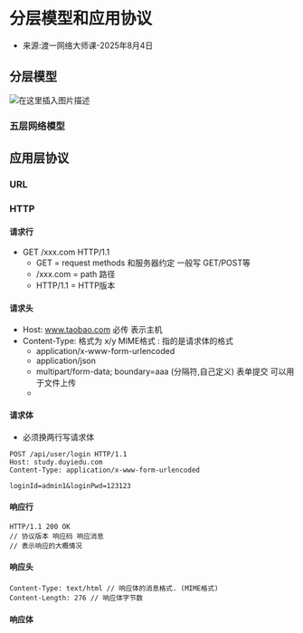 # 分层模型和应用协议
- 来源:渡一网络大师课-2025年8月4日
## 分层模型
![在这里插入图片描述](/public/工程化/网络/1.png)

### 五层网络模型

## 应用层协议
### URL
### HTTP
#### 请求行
- GET /xxx.com HTTP/1.1
    - GET = request methods 和服务器约定 一般写 GET/POST等
    - /xxx.com = path 路径
    - HTTP/1.1 = HTTP版本
#### 请求头
- Host: www.taobao.com  必传 表示主机
- Content-Type:  格式为 x/y  MIME格式 : 指的是请求体的格式
    - application/x-www-form-urlencoded
    - application/json
    - multipart/form-data; boundary=aaa (分隔符,自己定义) 表单提交 可以用于文件上传
    -
#### 请求体
- 必须换两行写请求体

```http request
POST /api/user/login HTTP/1.1
Host: study.duyiedu.com
Content-Type: application/x-www-form-urlencoded

loginId=admin1&loginPwd=123123
```

#### 响应行
```http request
HTTP/1.1 200 OK
// 协议版本 响应码 响应消息
// 表示响应的大概情况
```
#### 响应头
```http request
Content-Type: text/html // 响应体的消息格式. (MIME格式)
Content-Length: 276 // 响应体字节数
```
#### 响应体
